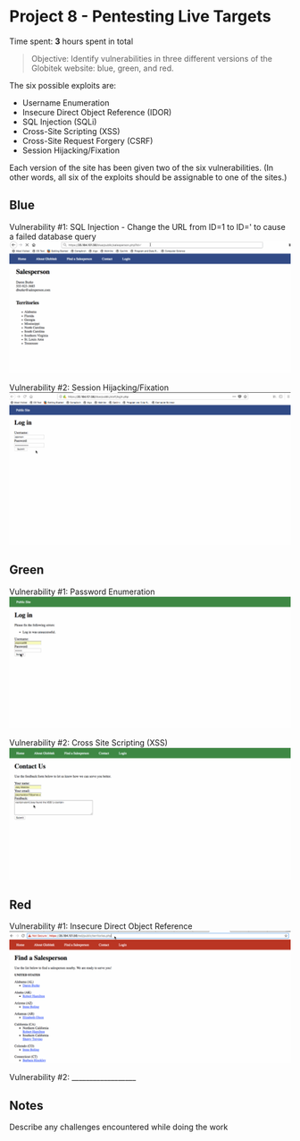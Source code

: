 # Project 8 - Pentesting Live Targets

Time spent: **3** hours spent in total

> Objective: Identify vulnerabilities in three different versions of the Globitek website: blue, green, and red.

The six possible exploits are:
* Username Enumeration
* Insecure Direct Object Reference (IDOR)
* SQL Injection (SQLi)
* Cross-Site Scripting (XSS)
* Cross-Site Request Forgery (CSRF)
* Session Hijacking/Fixation

Each version of the site has been given two of the six vulnerabilities. (In other words, all six of the exploits should be assignable to one of the sites.)

## Blue

Vulnerability #1: SQL Injection - Change the URL from ID=1 to ID=' to cause a failed database query 
![Alt Text](https://github.com/JoeyMaddox19/Week-8/blob/master/SQL%20-%20Blue.gif)

Vulnerability #2: Session Hijacking/Fixation
![Alt Text](https://github.com/JoeyMaddox19/Week-8/blob/master/Session%20-%20Blue.gif)


## Green

Vulnerability #1: Password Enumeration
![Alt Text](https://github.com/JoeyMaddox19/Week-8/blob/master/Password%20Enumeration%20-%20Green.gif)

Vulnerability #2: Cross Site Scripting (XSS)
![Alt Text](https://github.com/JoeyMaddox19/Week-8/blob/master/XSS%20-%20Green.gif)


## Red

Vulnerability #1: Insecure Direct Object Reference
![Alt Text](https://github.com/JoeyMaddox19/Week-8/blob/master/IDOR%20-%20Red.gif)

Vulnerability #2: __________________


## Notes

Describe any challenges encountered while doing the work
